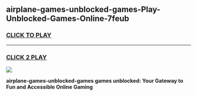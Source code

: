 
## airplane-games-unblocked-games-Play-Unblocked-Games-Online-7feub
<h3>
<a href="https://premium76.site?title=airplane-games-unblocked-games&ref=25A">CLICK TO PLAY</a></h3>
<hr>

<h3>
<a href="https://premium76.site?title=airplane-games-unblocked-games&ref=25A">CLICK 2 PLAY</a>
  
</h3>

<a href="https://premium76.site?title=airplane-games-unblocked-games&ref=25A"><img src="https://clearcache.store/games.png"></a>


**airplane-games-unblocked-games games unblocked: Your Gateway to Fun and Accessible Online Gaming**
